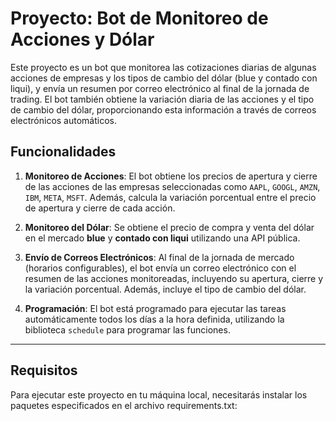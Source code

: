 # Proyecto: Bot de Monitoreo de Acciones y Dólar

Este proyecto es un bot que monitorea las cotizaciones diarias de algunas acciones de empresas y los tipos de cambio del dólar (blue y contado con liqui), y envía un resumen por correo electrónico al final de la jornada de trading. El bot también obtiene la variación diaria de las acciones y el tipo de cambio del dólar, proporcionando esta información a través de correos electrónicos automáticos.

## Funcionalidades

1. **Monitoreo de Acciones**: El bot obtiene los precios de apertura y cierre de las acciones de las empresas seleccionadas como `AAPL`, `GOOGL`, `AMZN`, `IBM`, `META`, `MSFT`. Además, calcula la variación porcentual entre el precio de apertura y cierre de cada acción.

2. **Monitoreo del Dólar**: Se obtiene el precio de compra y venta del dólar en el mercado **blue** y **contado con liqui** utilizando una API pública.

3. **Envío de Correos Electrónicos**: Al final de la jornada de mercado (horarios configurables), el bot envía un correo electrónico con el resumen de las acciones monitoreadas, incluyendo su apertura, cierre y la variación porcentual. Además, incluye el tipo de cambio del dólar.

4. **Programación**: El bot está programado para ejecutar las tareas automáticamente todos los días a la hora definida, utilizando la biblioteca `schedule` para programar las funciones.

---

## Requisitos

Para ejecutar este proyecto en tu máquina local, necesitarás instalar los paquetes especificados en el archivo requirements.txt: